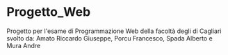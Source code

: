 # Progetto_Web
Progetto per l'esame di Programmazione Web della facoltà degli di Cagliari svolto da: Amato Riccardo Giuseppe, Porcu Francesco, Spada Alberto e Mura Andre 

